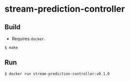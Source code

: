 # stream-prediction-controller

## Build

- Requires `docker`.

```
$ make
```

## Run

```
$ docker run stream-prediction-controller:v0.1.0
```
